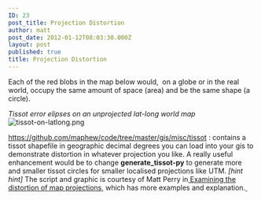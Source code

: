 ```yaml
---
ID: 23
post_title: Projection Distortion
author: matt
post_date: 2012-01-12T08:03:30.000Z
layout: post
published: true
title: Projection Distortion
---
```

Each of the red blobs in the map below would,  on a globe or in the real world, occupy the same amount of space (area) and be the same shape (a circle).

_Tissot error elipses on an unprojected lat-long world map_
![tissot-on-latlong.png]({{site.baseurl}}/media/tissot-on-latlong.png) 

https://github.com/maphew/code/tree/master/gis/misc/tissot : contains a tissot shapefile in geographic decimal degrees you can load into your gis to demonstrate distortion in whatever projection you like. A really useful enhancement would be to change **generate_tissot-py** to generate more and smaller tissot circles for smaller localised projections like UTM. _[hint hint]_ The script and graphic is courtesy of Matt Perry in<a title="http://www.perrygeo.net/wordpress/?p=4" href="http://www.perrygeo.net/wordpress/?p=4" target="_top" rel="external nofollow"> Examining the distortion of map projections</a>, which has more examples and explanation.<a title="http://www.perrygeo.net/wordpress/?p=4" href="http://www.perrygeo.net/wordpress/?p=4" target="_top" rel="external nofollow"> </a>  




